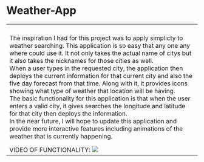# Weather-App

<table>
<th>
<tr>
<td>
<p>The inspiration I had for this project was to apply simplicty to weather searching. This application is so easy that any one any where could use it. It not only takes the actual name of citys but it also takes the nicknames for those cities as well.
<br>
When a user types in the requested city, the application then deploys the current information for that current city and also the five day forecast from that time. Along with it, it provides icons showing what type of weather that location will be having.
<br>
The basic functionality for this application is that when the user enters a valid city, it gives searches the longitude and latitude for that city then deploys the information.
<br>
In the near future, I will hope to update this application and provide more interactive features including animations of the weather that is currently happening.
</p>
VIDEO OF FUNCTIONALITY:
<img src='https://user-images.githubusercontent.com/72667159/101701886-cb24a000-3a4d-11eb-80c7-ee29f2aee752.gif'>